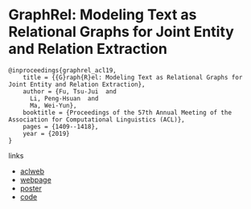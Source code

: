 # GraphRel: Modeling Text as Relational Graphs for Joint Entity and Relation Extraction

```
@inproceedings{graphrel_acl19,
    title = {{G}raph{R}el: Modeling Text as Relational Graphs for Joint Entity and Relation Extraction},
    author = {Fu, Tsu-Jui  and
      Li, Peng-Hsuan  and
      Ma, Wei-Yun},
    booktitle = {Proceedings of the 57th Annual Meeting of the Association for Computational Linguistics (ACL)},
    pages = {1409--1418},
    year = {2019}
}
```

links
- [aclweb](https://aclweb.org/anthology/papers/P/P19/P19-1136/)
- [webpage](https://tsujuifu.github.io/projs/acl19_graph-rel.html)
- [poster](https://tsujuifu.github.io/projs/acl19_graph-rel/poster.png)
- [code](https://github.com/tsujuifu/pytorch_graph-rel)
